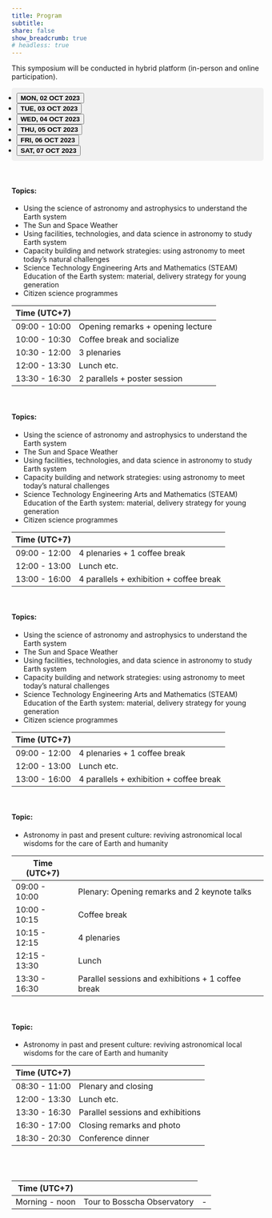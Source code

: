 ```yaml
---
title: Program
subtitle:
share: false
show_breadcrumb: true
# headless: true
---
```


<head>
    <!-- <link href="https://cdn.jsdelivr.net/npm/bootstrap@5.3.0/dist/css/bootstrap.min.css" rel="stylesheet" integrity="sha384-9ndCyUaIbzAi2FUVXJi0CjmCapSmO7SnpJef0486qhLnuZ2cdeRhO02iuK6FUUVM" crossorigin="anonymous"> -->
</head>

<style>
  /* Custom styles for nav-tabs */
  .nav-tabs {
    background-color: #f1f1f1;
    padding: 10px;
    border-radius: 5px;
  }
</style>

This symposium will be conducted in hybrid platform (in-person and online participation).

<!-- <div class="container"> -->
  <ul class="nav nav-tabs justify-content-around mb-3" id="program-tab" role="tablist">
    <li class="nav-item" role="presentation">
      <button class="nav-link active" id="day-1-tab" data-bs-toggle="tab" data-bs-target="#program-day-1" type="button" role="tab" aria-controls="pills-home" aria-selected="true"><b>MON, 02 OCT 2023</b></button>
    </li>
    <li class="nav-item" role="presentation">
      <button class="nav-link" id="day-2-tab" data-bs-toggle="tab" data-bs-target="#program-day-2" type="button" role="tab" aria-controls="pills-profile" aria-selected="false"><b>TUE, 03 OCT 2023</b></button>
    </li>
    <li class="nav-item" role="presentation">
      <button class="nav-link" id="day-3-tab" data-bs-toggle="tab" data-bs-target="#program-day-3" type="button" role="tab" aria-controls="pills-contact" aria-selected="false"><b>WED, 04 OCT 2023</b></button>
    </li>
    <li class="nav-item" role="presentation">
      <button class="nav-link" id="day-4-tab" data-bs-toggle="tab" data-bs-target="#program-day-4" type="button" role="tab" aria-controls="pills-disabled" aria-selected="false"><b>THU, 05 OCT 2023</b></button>
    </li>
    <li class="nav-item" role="presentation">
      <button class="nav-link" id="day-5-tab" data-bs-toggle="tab" data-bs-target="#program-day-5" type="button" role="tab" aria-controls="pills-disabled" aria-selected="false"><b>FRI, 06 OCT 2023</b></button>
    </li>
    <li class="nav-item" role="presentation">
      <button class="nav-link" id="day-6-tab" data-bs-toggle="tab" data-bs-target="#program-day-6" type="button" role="tab" aria-controls="pills-disabled" aria-selected="false"><b>SAT, 07 OCT 2023</b></button>
    </li>
  </ul>
  <div class="tab-content" id="pills-tabContent">
    <div class="tab-pane fade show active" id="program-day-1" role="tabpanel" aria-labelledby="day-1-tab" tabindex="0">
    <br>
    <h4 class="text-primary">Topics:</h4>
    <ul>
      <li>Using the science of astronomy and astrophysics to understand the Earth system</li>
      <li>The Sun and Space Weather</li>
      <li>Using facilities, technologies, and data science in astronomy to study Earth system</li>
      <li>Capacity building and network strategies: using astronomy to meet today’s natural challenges</li>
      <li>Science Technology Engineering Arts and Mathematics (STEAM) Education of the Earth system: material, delivery strategy for young generation</li>
      <li>Citizen science programmes</li>
    </ul>
    <table class="table table-striped">
        <thead>
          <tr>
            <th scope="col">Time (UTC+7)</th>
            <th scope="col"></th>
            <!-- <th scope="col">Room</th> -->
          </tr>
        </thead>
        <tbody class="table-group-divider">
          <tr>
            <td>09:00 - 10:00</td>
            <td>Opening remarks + opening lecture</td>
            <!-- <td>Room A</td> -->
          </tr>
          <tr>
            <td>10:00 - 10:30</td>
            <td>Coffee break and socialize</td>
            <!-- <td>Room B</td> -->
          </tr>
          <tr>
            <td >10:30 - 12:00</td>
            <td>3 plenaries</td>
            <!-- <td>Room A</td> -->
          </tr>
          <tr>
            <td>12:00 - 13:30</td>
            <td>Lunch etc.</td>
            <!-- <td>Room A</td> -->
          </tr>
          <tr>
            <td>13:30 - 16:30</td>
            <td>2 parallels + poster session</td>
            <!-- <td>Room C</td> -->
          </tr>
        </tbody>
    </table>
    </div>
    <div class="tab-pane fade" id="program-day-2" role="tabpanel" aria-labelledby="day-2-tab" tabindex="0">
    <br>
    <h4 class="text-primary">Topics:</h4>
    <ul>
      <li>Using the science of astronomy and astrophysics to understand the Earth system</li>
      <li>The Sun and Space Weather</li>
      <li>Using facilities, technologies, and data science in astronomy to study Earth system</li>
      <li>Capacity building and network strategies: using astronomy to meet today’s natural challenges</li>
      <li>Science Technology Engineering Arts and Mathematics (STEAM) Education of the Earth system: material, delivery strategy for young generation</li>
      <li>Citizen science programmes</li>
    </ul>
      <table class="table table-striped">
        <thead>
          <tr>
            <th scope="col">Time (UTC+7)</th>
            <th scope="col"></th>
            <!-- <th scope="col">Room</th> -->
          </tr>
        </thead>
        <tbody class="table-group-divider">
          <tr>
            <td>09:00 - 12:00</td>
            <td>4 plenaries + 1 coffee break</td>
            <!-- <td>Room C</td> -->
          </tr>
          <tr>
            <td>12:00 - 13:00</td>
            <td>Lunch etc.</td>
            <!-- <td>Room C</td> -->
          </tr>
          <tr>
            <td>13:00 - 16:00</td>
            <td>4 parallels + exhibition + coffee break</td>
            <!-- <td>Room C</td> -->
          </tr>
          <!-- <tr>
            <td>16:00 - 16:30</td>
            <td>Closing of symposium, remarks, photos</td>
            <td>Room C</td>
          </tr>
          <tr>
            <td>16:30 - 18:30</td>
            <td>Early dinner</td>
            <td>Room C</td>
          </tr> -->
        </tbody>
      </table>
    </div>
    <div class="tab-pane fade" id="program-day-3" role="tabpanel" aria-labelledby="day-3-tab" tabindex="0">
    <br>
    <h4 class="text-primary">Topics:</h4>
    <ul>
      <li>Using the science of astronomy and astrophysics to understand the Earth system</li>
      <li>The Sun and Space Weather</li>
      <li>Using facilities, technologies, and data science in astronomy to study Earth system</li>
      <li>Capacity building and network strategies: using astronomy to meet today’s natural challenges</li>
      <li>Science Technology Engineering Arts and Mathematics (STEAM) Education of the Earth system: material, delivery strategy for young generation</li>
      <li>Citizen science programmes</li>
    </ul>
    <table class="table table-striped">
        <thead>
          <tr>
            <th scope="col">Time (UTC+7)</th>
            <th scope="col"></th>
            <!-- <th scope="col">Room</th> -->
          </tr>
        </thead>
        <tbody class="table-group-divider">
          <tr>
            <td>09:00 - 12:00</td>
            <td>4 plenaries + 1 coffee break</td>
            <!-- <td>Room C</td> -->
          </tr>
          <tr>
            <td>12:00 - 13:00</td>
            <td>Lunch etc.</td>
            <!-- <td>Room C</td> -->
          </tr>
          <tr>
            <td>13:00 - 16:00</td>
            <td>4 parallels + exhibition + coffee break</td>
            <!-- <td>Room C</td> -->
          </tr>
        </tbody>
      </table>
    </div>
    <div class="tab-pane fade" id="program-day-4" role="tabpanel" aria-labelledby="day-4-tab" tabindex="0">
    <br>
    <h4 class="text-primary">Topic:</h4>
    <ul>
      <li>Astronomy in past and present culture: reviving astronomical local wisdoms for the care of Earth and humanity</li>
    </ul>
    <table class="table table-striped">
        <thead>
          <tr>
            <th scope="col">Time (UTC+7)</th>
            <th scope="col"></th>
            <!-- <th scope="col">Room</th> -->
          </tr>
        </thead>
        <tbody class="table-group-divider">
          <tr>
            <td>09:00 - 10:00</td>
            <td>Plenary: Opening remarks and 2 keynote talks</td>
            <!-- <td>Room C</td> -->
          </tr>
          <tr>
            <td>10:00 - 10:15</td>
            <td>Coffee break</td>
            <!-- <td>Room C</td> -->
          </tr>
          <tr>
            <td>10:15 - 12:15</td>
            <td>4 plenaries</td>
            <!-- <td>Room C</td> -->
          </tr>
          <tr>
            <td>12:15 - 13:30</td>
            <td>Lunch</td>
            <!-- <td>Room C</td> -->
          </tr>
          <tr>
            <td>13:30 - 16:30</td>
            <td>Parallel sessions and exhibitions + 1 coffee break</td>
            <!-- <td>Room C</td> -->
          </tr>
        </tbody>
      </table>
    </div>
    <div class="tab-pane fade" id="program-day-5" role="tabpanel" aria-labelledby="day-5-tab" tabindex="0">
    <br>
    <h4 class="text-primary">Topic:</h4>
    <ul>
      <li>Astronomy in past and present culture: reviving astronomical local wisdoms for the care of Earth and humanity</li>
    </ul>
    <table class="table table-striped">
        <thead>
          <tr>
            <th scope="col">Time (UTC+7)</th>
            <th scope="col"></th>
            <!-- <th scope="col">Room</th> -->
          </tr>
        </thead>
        <tbody class="table-group-divider">
          <tr>
            <td>08:30 - 11:00</td>
            <td>Plenary and closing</td>
            <!-- <td>Room C</td> -->
          </tr>
          <tr>
            <td>12:00 - 13:30</td>
            <td>Lunch etc.</td>
            <!-- <td>Room C</td> -->
          </tr>
          <tr>
            <td>13:30 - 16:30</td>
            <td>Parallel sessions and exhibitions</td>
            <!-- <td>Room C</td> -->
          </tr>
          <tr>
            <td>16:30 - 17:00</td>
            <td>Closing remarks and photo</td>
            <!-- <td>Room C</td> -->
          </tr>
          <tr>
            <td>18:30 - 20:30</td>
            <td>Conference dinner</td>
            <!-- <td>Room C</td> -->
          </tr>
        </tbody>
      </table>
    </div>
    <div class="tab-pane fade" id="program-day-6" role="tabpanel" aria-labelledby="day-6-tab" tabindex="0">
    <br>
    <br>
    <h4 class="text-primary"></h4>
    <table class="table table-striped">
        <thead>
          <tr>
            <th scope="col">Time (UTC+7)</th>
            <th scope="col"></th>
            <!-- <th scope="col">Room</th> -->
          </tr>
        </thead>
        <tbody class="table-group-divider">
          <tr>
            <td>Morning - noon</td>
            <td>Tour to Bosscha Observatory</td>
            <td>-</td>
          </tr>
        </tbody>
      </table>
    </div>
  </div>
<!-- </div> -->

<script src="https://cdn.jsdelivr.net/npm/bootstrap@5.3.0/dist/js/bootstrap.bundle.min.js" integrity="sha384-geWF76RCwLtnZ8qwWowPQNguL3RmwHVBC9FhGdlKrxdiJJigb/j/68SIy3Te4Bkz" crossorigin="anonymous"></script>